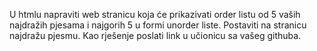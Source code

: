 U htmlu napraviti web stranicu koja će prikazivati order listu od 5 vaših najdražih pjesama i najgorih 5 u formi unorder liste.
Postaviti na stranicu najdražu pjesmu.
Kao rješenje poslati link u učionicu sa vašeg githuba. 
